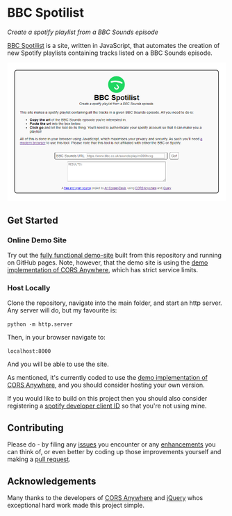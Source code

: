 # BBC Spotilist
*Create a spotify playlist from a BBC Sounds episode*

[BBC Spotilist](https://aricooperdavis.github.io/BBC-Spotilist) is a site, written in JavaScript, that automates the creation of new Spotify playlists containing tracks listed on a BBC Sounds episode.

![Screenshot of the User Interface](resources/screenshot.png)

## Get Started
### Online Demo Site
Try out the [fully functional demo-site](https://aricooperdavis.github.io/BBC-Spotilist/) built from this repository and running on GitHub pages. Note, however, that the demo site is using the [demo implementation of CORS Anywhere](https://github.com/Rob--W/cors-anywhere/#demo-server), which has strict service limits.

### Host Locally
Clone the repository, navigate into the main folder, and start an http server. Any server will do, but my favourite is:

`python -m http.server`

Then, in your browser navigate to:

`localhost:8000`

And you will be able to use the site.

As mentioned, it's currently coded to use the [demo implementation of CORS Anywhere](https://github.com/Rob--W/cors-anywhere/#demo-server), and you should consider hosting your own version.

If you would like to build on this project then you should also consider registering a [spotify developer client ID](https://developer.spotify.com/dashboard/applications) so that you're not using mine.

## Contributing
Please do - by filing any [issues](https://github.com/aricooperdavis/BBC-Spotilist/issues) you encounter or any [enhancements](https://github.com/aricooperdavis/BBC-Spotilist/labels/enhancement) you can think of, or even better by coding up those improvements yourself and making a [pull request](https://github.com/aricooperdavis/BBC-Spotilist/pulls).

## Acknowledgements
Many thanks to the developers of [CORS Anywhere](https://github.com/Rob--W/cors-anywhere/) and [jQuery](https://github.com/jquery/jquery) whos exceptional hard work made this project simple.
